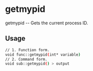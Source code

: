 # getmypid
getmypid -- Gets the current process ID.

## Usage
```sh
// 1. Function form.
void func::getmypid(int* variable)
// 2. Command form.
void sub::getmypid() > output
```
